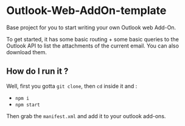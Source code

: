 # Outlook-Web-AddOn-template

Base project for you to start writing your own Outlook web Add-On.

To get started, it has some basic routing + some basic queries to the Outlook API to list the attachments of the current email.
You can also download them.

## How do I run it ?

Well, first you gotta `git clone`, then `cd` inside it and :

- `npm i`
- `npm start`

Then grab the `manifest.xml` and add it to your outlook add-ons.
